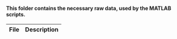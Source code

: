 #### This folder contains the necessary raw data, used by the MATLAB scripts.

| File | Description |
|----------|----------|